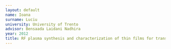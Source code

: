 ```yaml
---
layout: default 
name: Ioana
surname: Luciu
university: University of Trento
advisor: Bensaada Laidani Nadhira
year: 2012
title: RF plasma synthesis and characterization of thin films for transparent conductors
---
```

